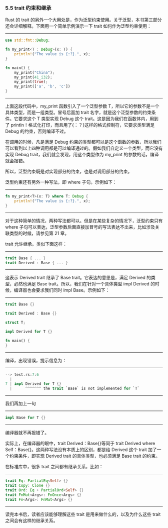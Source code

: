 ### 5.5 trait 约束和继承

Rust 的 trait 的另外一个大用处是，作为泛型约束使用。关于泛型，本书第三部分还会详细解释。下面用一个简单示例演示一下 trait 如何作为泛型约束使用：

---

```rust
use std::fmt::Debug;

fn my_print<T : Debug>(x: T) {
    println!("The value is {:?}.", x);
}

fn main() {
    my_print("China");
    my_print(41_i32);
    my_print(true);
    my_print(['a', 'b', 'c'])
}
```

---

上面这段代码中，my\_print 函数引入了一个泛型参数 T，所以它的参数不是一个具体类型，而是一组类型。冒号后面加 trait 名字，就是这个泛型参数的约束条件。它要求这个 T 类型实现 Debug 这个 trait。这是因为我们在函数体内，用到了 println！格式化打印，而且用了{：？}这样的格式控制符，它要求类型满足 Debug 的约束，否则编译不过。

在调用的时候，凡是满足 Debug 约束的类型都可以是这个函数的参数，所以我们可以看到以上四种调用都是可以编译通过的。假如我们自定义一个类型，而它没有实现 Debug trait，我们就会发现，用这个类型作为 my\_print 的参数的话，编译就会报错。

所以，泛型约束既是对实现部分的约束，也是对调用部分的约束。

泛型约束还有另外一种写法，即 where 子句。示例如下：

---

```rust
fn my_print<T>(x: T) where T: Debug {
    println!("The value is {:?}.", x);
}
```

---

对于这种简单的情况，两种写法都可以。但是在某些复杂的情况下，泛型约束只有 where 子句可以表达，泛型参数后面直接加冒号的写法表达不出来，比如涉及关联类型的时候，请参见第 21 章。

trait 允许继承。类似下面这样：

---

```rust
trait Base { ... }
trait Derived : Base { ... }
```

---

这表示 Derived trait 继承了 Base trait。它表达的意思是，满足 Derived 的类型，必然也满足 Base trait。所以，我们在针对一个具体类型 impl Derived 的时候，编译器也会要求我们同时 impl Base。示例如下：

---

```rust
trait Base {}

trait Derived : Base {}

struct T;

impl Derived for T {}

fn main() {
}
```

---

编译，出现错误，提示信息为：

---

```rust
--> test.rs:7:6
  |
7 | impl Derived for T {}
  |      ^^^^^^^ the trait `Base` is not implemented for `T`
```

---

我们再加上一句

---

```rust
impl Base for T {}
```

---

编译器就不再报错了。

实际上，在编译器的眼中，trait Derived：Base{}等同于 trait Derived where Self：Base{}。这两种写法没有本质上的区别，都是给 Derived 这个 trait 加了一个约束条件，即实现 Derived trait 的具体类型，也必须满足 Base trait 的约束。

在标准库中，很多 trait 之间都有继承关系，比如：

---

```rust
trait Eq: PartialEq<Self> {}
trait Copy: Clone {}
trait Ord: Eq + PartialOrd<Self> {}
trait FnMut<Args>: FnOnce<Args> {}
trait Fn<Args>: FnMut<Args> {}
```

---

读完本书后，读者应该能够理解这些 trait 是用来做什么的，以及为什么这些 trait 之间会有这样的继承关系。
